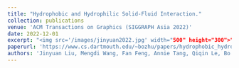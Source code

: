 ```yaml
---
title: "Hydrophobic and Hydrophilic Solid-Fluid Interaction."
collection: publications
venue: 'ACM Transactions on Graphics (SIGGRAPH Asia 2022)'
date: 2022-12-01
excerpt: "<img src='/images/jinyuan2022.jpg' width="500" height="300">"
paperurl: 'https://www.cs.dartmouth.edu/~bozhu/papers/hydrophobic_hydrophilic_sfi.pdf'
authors: 'Jinyuan Liu, Mengdi Wang, Fan Feng, Annie Tang, Qiqin Le, Bo Zhu'
---
```

